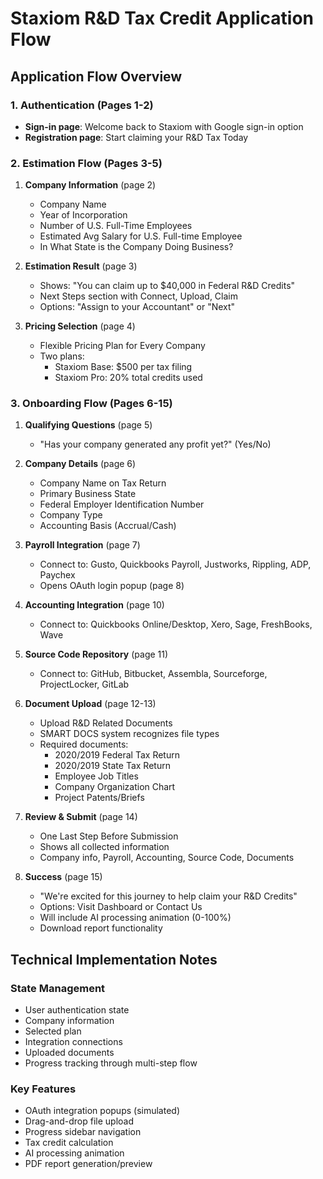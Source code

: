 # Staxiom R&D Tax Credit Application Flow

## Application Flow Overview

### 1. Authentication (Pages 1-2)
- **Sign-in page**: Welcome back to Staxiom with Google sign-in option
- **Registration page**: Start claiming your R&D Tax Today

### 2. Estimation Flow (Pages 3-5)
1. **Company Information** (page 2)
   - Company Name
   - Year of Incorporation
   - Number of U.S. Full-Time Employees
   - Estimated Avg Salary for U.S. Full-time Employee
   - In What State is the Company Doing Business?

2. **Estimation Result** (page 3)
   - Shows: "You can claim up to $40,000 in Federal R&D Credits"
   - Next Steps section with Connect, Upload, Claim
   - Options: "Assign to your Accountant" or "Next"

3. **Pricing Selection** (page 4)
   - Flexible Pricing Plan for Every Company
   - Two plans:
     - Staxiom Base: $500 per tax filing
     - Staxiom Pro: 20% total credits used

### 3. Onboarding Flow (Pages 6-15)
1. **Qualifying Questions** (page 5)
   - "Has your company generated any profit yet?" (Yes/No)

2. **Company Details** (page 6)
   - Company Name on Tax Return
   - Primary Business State
   - Federal Employer Identification Number
   - Company Type
   - Accounting Basis (Accrual/Cash)

3. **Payroll Integration** (page 7)
   - Connect to: Gusto, Quickbooks Payroll, Justworks, Rippling, ADP, Paychex
   - Opens OAuth login popup (page 8)

4. **Accounting Integration** (page 10)
   - Connect to: Quickbooks Online/Desktop, Xero, Sage, FreshBooks, Wave

5. **Source Code Repository** (page 11)
   - Connect to: GitHub, Bitbucket, Assembla, Sourceforge, ProjectLocker, GitLab

6. **Document Upload** (page 12-13)
   - Upload R&D Related Documents
   - SMART DOCS system recognizes file types
   - Required documents:
     - 2020/2019 Federal Tax Return
     - 2020/2019 State Tax Return
     - Employee Job Titles
     - Company Organization Chart
     - Project Patents/Briefs

7. **Review & Submit** (page 14)
   - One Last Step Before Submission
   - Shows all collected information
   - Company info, Payroll, Accounting, Source Code, Documents

8. **Success** (page 15)
   - "We're excited for this journey to help claim your R&D Credits"
   - Options: Visit Dashboard or Contact Us
   - Will include AI processing animation (0-100%)
   - Download report functionality

## Technical Implementation Notes

### State Management
- User authentication state
- Company information
- Selected plan
- Integration connections
- Uploaded documents
- Progress tracking through multi-step flow

### Key Features
- OAuth integration popups (simulated)
- Drag-and-drop file upload
- Progress sidebar navigation
- Tax credit calculation
- AI processing animation
- PDF report generation/preview